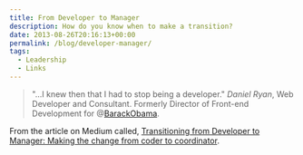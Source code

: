 ```yaml
---
title: From Developer to Manager
description: How do you know when to make a transition?
date: 2013-08-26T20:16:13+00:00
permalink: /blog/developer-manager/
tags:
  - Leadership
  - Links
---
```


> "...I knew then that I had to stop being a developer."
> <cite>Daniel Ryan</cite>, Web Developer and Consultant. Formerly Director of Front-end Development for @[BarackObama](http://twitter.com/BarackObama/).

From the article on Medium called, [Transitioning from Developer to Manager: Making the change from coder to coordinator](https://medium.com/on-management/9a4e4fd8e402).

